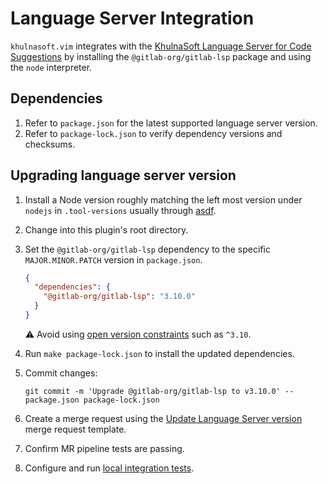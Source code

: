 # Language Server Integration

`khulnasoft.vim` integrates with the
[KhulnaSoft Language Server for Code Suggestions](https://github.com/khulnasoft/editor-extensions/khulnasoft-lsp)
by installing the `@gitlab-org/gitlab-lsp` package and using the `node` interpreter.

## Dependencies

1. Refer to `package.json` for the latest supported language server version.
1. Refer to `package-lock.json` to verify dependency versions and checksums.

## Upgrading language server version

1. Install a Node version roughly matching the left most version under `nodejs` in `.tool-versions` usually through [asdf](https://asdf-vm.com).
1. Change into this plugin's root directory.
1. Set the `@gitlab-org/gitlab-lsp` dependency to the specific `MAJOR.MINOR.PATCH` version in `package.json`.

   ```json
   {
     "dependencies": {
       "@gitlab-org/gitlab-lsp": "3.10.0"
     }
   }
   ```

   :warning: Avoid using [open version constraints](https://github.com/khulnasoft/khulnasoft.vim/-/issues/56#note_1591643547) such as `^3.10`.
1. Run `make package-lock.json` to install the updated dependencies.
1. Commit changes:

   ```shell
   git commit -m 'Upgrade @gitlab-org/gitlab-lsp to v3.10.0' -- package.json package-lock.json
   ```

1. Create a merge request using the [Update Language Server version](https://github.com/khulnasoft/khulnasoft.vim/-/blob/main/.khulnasoft/merge_request_templates/Update%20Language%20Server%20version.md)
   merge request template.
1. Confirm MR pipeline tests are passing.
1. Configure and run [local integration tests](testing.md#integration-tests).

